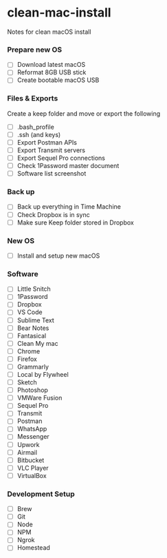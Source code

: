 # clean-mac-install
Notes for clean macOS install

### Prepare new OS
- [ ] Download latest macOS
- [ ] Reformat 8GB USB stick
- [ ] Create bootable macOS USB

### Files & Exports
Create a keep folder and move or export the following
- [ ] .bash_profile
- [ ] .ssh (and keys)
- [ ] Export Postman APIs
- [ ] Export Transmit servers
- [ ] Export Sequel Pro connections
- [ ] Check 1Password master document
- [ ] Software list screenshot

### Back up
- [ ] Back up everything in Time Machine
- [ ] Check Dropbox is in sync
- [ ] Make sure Keep folder stored in Dropbox

### New OS
- [ ] Install and setup new macOS

### Software
- [ ] Little Snitch
- [ ] 1Password
- [ ] Dropbox
- [ ] VS Code
- [ ] Sublime Text
- [ ] Bear Notes
- [ ] Fantasical
- [ ] Clean My mac
- [ ] Chrome
- [ ] Firefox
- [ ] Grammarly
- [ ] Local by Flywheel
- [ ] Sketch
- [ ] Photoshop
- [ ] VMWare Fusion
- [ ] Sequel Pro
- [ ] Transmit
- [ ] Postman
- [ ] WhatsApp
- [ ] Messenger
- [ ] Upwork
- [ ] Airmail
- [ ] Bitbucket
- [ ] VLC Player
- [ ] VirtualBox

### Development Setup
- [ ] Brew
- [ ] Git
- [ ] Node
- [ ] NPM
- [ ] Ngrok
- [ ] Homestead
